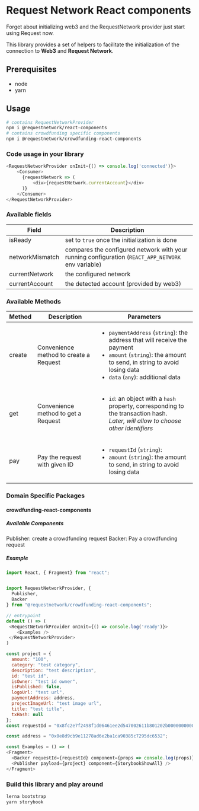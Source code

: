 # Request Network React components

Forget about initializing web3 and the RequestNetwork provider just start using Request now.


This library provides a set of helpers to facilitate the initialization of the connection to **Web3** and **Request Network**. 

## Prerequisites

- node
- yarn

## Usage

```sh
# contains RequestNetworkProvider
npm i @requestnetwork/react-components
# contains crowdfunding specific components
npm i @requestnetwork/crowdfunding-react-components
```

### Code usage in your library 
```javascript
<RequestNetworkProvider onInit={() => console.log('connected')}>
    <Consumer>
      {requestNetwork => (
          <div>{requestNetwork.currentAccount}</div>
      )}
    </Consumer>
</RequestNetworkProvider>
```

### Available fields

|Field|Description|
|---|---|
|isReady|set to `true` once the initialization is done|
|networkMismatch|compares the configured network with your running configuration (`REACT_APP_NETWORK` env variable)|
|currentNetwork|the configured network|
|currentAccount|the detected account (provided by web3)|

### Available Methods

|Method|Description|Parameters|
|---|---|---|
|create|Convenience method to create a Request| <ul><li>`paymentAddress` (`string`): the address that will receive the payment</li><li>`amount` (`string`): the amount to send, in string to avoid losing data</li><li>`data` (`any`): additional data</li></ul> |
|get|Convenience method to get a Request|<ul><li>`id`: an object with a `hash` property, corresponding to the transaction hash. <br>*Later, will allow to choose other identifiers*</li></ul>|
|pay|Pay the request with given ID|<ul><li>`requestId` (`string`): </li><li>`amount` (`string`): the amount to send, in string to avoid losing data</li></ul>|


### Domain Specific Packages

#### crowdfunding-react-components

##### Available Components
Publisher: create a crowdfunding request
Backer: Pay a crowdfunding request

##### Example

```js
import React, { Fragment} from "react";


import RequestNetworkProvider, {
  Publisher,
  Backer
} from "@requestnetwork/crowdfunding-react-components";

// entrypoint
default () => (
 <RequestNetworkProvider onInit={() => console.log('ready')}>
    <Examples />
 </RequestNetworkProvider>
)

const project = {
  amount: "100",
  category: "test category",
  description: "test description",
  id: "test id",
  isOwner: "test id owner",
  isPublished: false,
  logoUrl: "test url",
  paymentAddress: address,
  projectImageUrl: "test image url",
  title: "test title",
  txHash: null
};
const requestId = "0x8fc2e7f2498f1d06461ee2d547002611b801202b000000000000000000000640";

const address = "0x0e8d9cb9e11278ad6e2ba1ca90385c7295dc6532";

const Examples = () => (
<Fragment>
  <Backer requestId={requestId} component={props => console.log(props)} />
  <Publisher payload={project} component={StorybookShowAll} />
</Fragment>
```

### Build this library and play around
```sh
lerna bootstrap
yarn storybook
```
